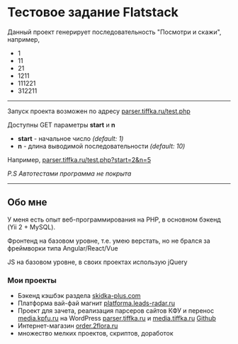 # Тестовое задание Flatstack

Данный проект генерирует последовательность "Посмотри и скажи", например,
* 1
* 11
* 21
* 1211
* 111221
* 312211

---
Запуск проекта возможен по адресу [parser.tiffka.ru/test.php](https://parser.tiffka.ru/test.php)

Доступны GET параметры **start** и **n**
* **start** - начальное число _(default: 1)_
* **n** - длина выводимой последовательности _(default: 10)_

Например, 
[parser.tiffka.ru/test.php?start=2&n=5](https://parser.tiffka.ru/test.php?start=2&n=5)

_P.S Автотестами программа не покрыта_

---

## Обо мне

У меня есть опыт веб-программирования на PHP, в основном бэкенд (Yii 2 + MySQL).

Фронтенд на базовом уровне, т.е. умею верстать, но не брался за фреймворки типа Angular/React/Vue

JS на базовом уровне, в своих проектах использую jQuery

### Мои проекты

* Бэкенд кэшбэк раздела [skidka-plus.com](https://skidka-plus.com/getcashback/)
* Платформа вай-фай магнит [platforma.leads-radar.ru](http://demo.platforma.leads-radar.ru/)
* Проект для зачета, реализация парсеров сайтов КФУ и перенос [media.kpfu.ru](https://media.kpfu.ru) на WordPress [parser.tiffka.ru](https://parser.tiffka.ru/) и [media.tiffka.ru](https://media.tiffka.ru/)
[Github](https://github.com/MrRamka/kfu_media/tree/ilyas)
* Интернет-магазин [order.2flora.ru](https://order.2flora.ru/)
* множество мелких проектов, скриптов, доработок
